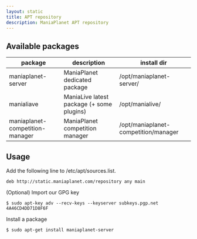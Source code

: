 ```yaml
---
layout: static
title: APT repository
description: ManiaPlanet APT repository
---
```


## Available packages

package 				        | description								| install dir
--------------------------------|-------------------------------------------|-------------------------------------
maniaplanet-server 				| ManiaPlanet dedicated package				| /opt/maniaplanet-server/
manialiave              		| ManiaLive latest package (+ some plugins) | /opt/manialive/
maniaplanet-competition-manager | ManiaPlanet competition manager			| /opt/maniaplanet-competition/manager

## Usage

Add the following line to /etc/apt/sources.list.

`deb http://static.maniaplanet.com/repository any main`

(Optional) Import our GPG key

`$ sudo apt-key adv --recv-keys --keyserver subkeys.pgp.net 4A46CD4DD71D8F6F`

Install a package

`$ sudo apt-get install maniaplanet-server`